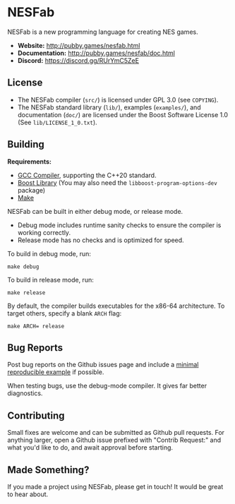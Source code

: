# NESFab

NESFab is a new programming language for creating NES games.

- **Website:** http://pubby.games/nesfab.html
- **Documentation:** http://pubby.games/nesfab/doc.html
- **Discord:** https://discord.gg/RUrYmC5ZeE

## License

- The NESFab compiler (`src/`) is licensed under GPL 3.0 (see `COPYING`).
- The NESFab standard library (`lib/`), examples (`examples/`), and documentation (`doc/`) are licensed under the Boost Software License 1.0 (See `lib/LICENSE_1_0.txt`).

## Building

**Requirements:**
- [GCC Compiler](https://gcc.gnu.org/), supporting the C++20 standard.
- [Boost Library](https://www.boost.org/) (You may also need the `libboost-program-options-dev` package)
- [Make](https://www.gnu.org/software/make/)

NESFab can be built in either debug mode, or release mode.
- Debug mode includes runtime sanity checks to ensure the compiler is working correctly.
- Release mode has no checks and is optimized for speed.

To build in debug mode, run:

    make debug

To build in release mode, run:

    make release

By default, the compiler builds executables for the x86-64 architecture.
To target others, specify a blank `ARCH` flag:

    make ARCH= release

## Bug Reports

Post bug reports on the Github issues page and
include a [minimal reproducible example](https://en.wikipedia.org/wiki/Minimal_reproducible_example) if possible.

When testing bugs, use the debug-mode compiler. It gives far better diagnostics.

## Contributing

Small fixes are welcome and can be submitted as Github pull requests.
For anything larger, open a Github issue prefixed with "Contrib Request:" and what you'd like to do, and await approval before starting.

## Made Something?

If you made a project using NESFab, please get in touch! It would be great to hear about.
